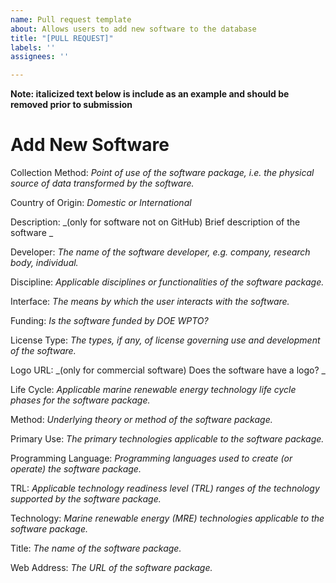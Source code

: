 ```yaml
---
name: Pull request template
about: Allows users to add new software to the database
title: "[PULL REQUEST]"
labels: ''
assignees: ''

---
```


**Note: italicized text below is include as an example and should be removed prior to submission**

# Add New Software
Collection Method: _Point of use of the software package, i.e. the physical source of data transformed by the software._

Country of Origin: _Domestic or International_

Description: _(only for software not on GitHub) Brief description of the software _

Developer: _The name of the software developer, e.g. company, research body, individual._

Discipline: _Applicable disciplines or functionalities of the software package._

Interface: _The means by which the user interacts with the software._

Funding: _Is the software funded by DOE WPTO?_

License Type: _The types, if any, of license governing use and development of the software._

Logo URL: _(only for commercial software) Does the software have a logo? _

Life Cycle: _Applicable marine renewable energy technology life cycle phases for the software package._

Method: _Underlying theory or method of the software package._

Primary Use: _The primary technologies applicable to the software package._

Programming Language: _Programming languages used to create (or operate) the software package._

TRL: _Applicable technology readiness level (TRL) ranges of the technology supported by the software package._

Technology: _Marine renewable energy (MRE) technologies applicable to the software package._

Title: _The name of the software package._

Web Address: _The URL of the software package._
